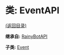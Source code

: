 # 类: EventAPI  
[(返回目录)](README.md)  
  
**继承自:** [RainyBotAPI](RainyBotAPI.md)  
  
**子类:** [Event](Event.md)  
  

